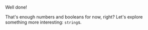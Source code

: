 Well done!

That's enough numbers and booleans for now, right? Let's explore something more interesting: `string`s.